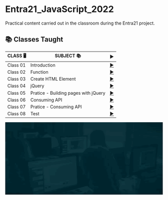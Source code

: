 # Entra21_JavaScript_2022

Practical content carried out in the classroom during the Entra21 project.

## 📚&nbsp;Classes Taught

| CLASS 🖥️ | SUBJECT 📚| <div align="center">▶️</div> |
|---------|---------|---------|
|Class 01| Introduction |[<div align="center">▶️</div>](./class_01/)|
|Class 02| Function |[<div align="center">▶️</div>](./class_02/)|
|Class 03| Create HTML Element |[<div align="center">▶️</div>](./class_03/)|
|Class 04| jQuery |[<div align="center">▶️</div>](./class_04/)|
|Class 05| Pratice - Building pages with jQuery |[<div align="center">▶️</div>](./class_05/crud.html)|
|Class 06| Consuming API |[<div align="center">▶️</div>](./class_06/)|
|Class 07| Pratice - Consuming API |[<div align="center">▶️</div>](./class_07/)|
|Class 08| Test |[<div align="center">▶️</div>](https://github.com/seiler-emerson/Entra21_JavaScript_Test_2022)|

  ![Gif Entra21](./gif/entra21.gif)